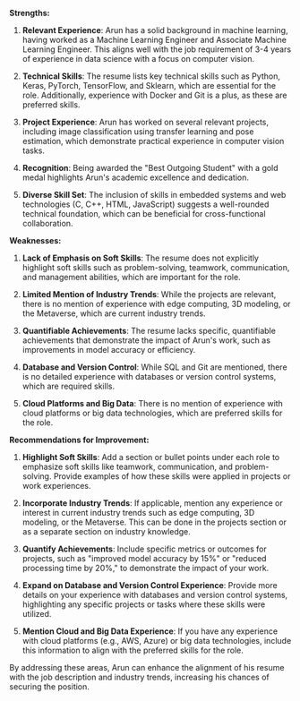 **Strengths:**

1. **Relevant Experience**: Arun has a solid background in machine learning, having worked as a Machine Learning Engineer and Associate Machine Learning Engineer. This aligns well with the job requirement of 3-4 years of experience in data science with a focus on computer vision.

2. **Technical Skills**: The resume lists key technical skills such as Python, Keras, PyTorch, TensorFlow, and Sklearn, which are essential for the role. Additionally, experience with Docker and Git is a plus, as these are preferred skills.

3. **Project Experience**: Arun has worked on several relevant projects, including image classification using transfer learning and pose estimation, which demonstrate practical experience in computer vision tasks.

4. **Recognition**: Being awarded the "Best Outgoing Student" with a gold medal highlights Arun's academic excellence and dedication.

5. **Diverse Skill Set**: The inclusion of skills in embedded systems and web technologies (C, C++, HTML, JavaScript) suggests a well-rounded technical foundation, which can be beneficial for cross-functional collaboration.

**Weaknesses:**

1. **Lack of Emphasis on Soft Skills**: The resume does not explicitly highlight soft skills such as problem-solving, teamwork, communication, and management abilities, which are important for the role.

2. **Limited Mention of Industry Trends**: While the projects are relevant, there is no mention of experience with edge computing, 3D modeling, or the Metaverse, which are current industry trends.

3. **Quantifiable Achievements**: The resume lacks specific, quantifiable achievements that demonstrate the impact of Arun's work, such as improvements in model accuracy or efficiency.

4. **Database and Version Control**: While SQL and Git are mentioned, there is no detailed experience with databases or version control systems, which are required skills.

5. **Cloud Platforms and Big Data**: There is no mention of experience with cloud platforms or big data technologies, which are preferred skills for the role.

**Recommendations for Improvement:**

1. **Highlight Soft Skills**: Add a section or bullet points under each role to emphasize soft skills like teamwork, communication, and problem-solving. Provide examples of how these skills were applied in projects or work experiences.

2. **Incorporate Industry Trends**: If applicable, mention any experience or interest in current industry trends such as edge computing, 3D modeling, or the Metaverse. This can be done in the projects section or as a separate section on industry knowledge.

3. **Quantify Achievements**: Include specific metrics or outcomes for projects, such as "improved model accuracy by 15%" or "reduced processing time by 20%," to demonstrate the impact of your work.

4. **Expand on Database and Version Control Experience**: Provide more details on your experience with databases and version control systems, highlighting any specific projects or tasks where these skills were utilized.

5. **Mention Cloud and Big Data Experience**: If you have any experience with cloud platforms (e.g., AWS, Azure) or big data technologies, include this information to align with the preferred skills for the role.

By addressing these areas, Arun can enhance the alignment of his resume with the job description and industry trends, increasing his chances of securing the position.